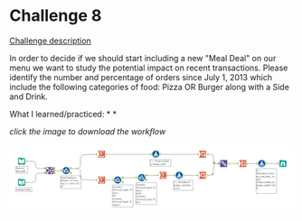 # Challenge 8

[Challenge description](https://community.alteryx.com/t5/Weekly-Challenges/Challenge-1-Join-to-Range/m-p/36621/highlight/true#M25)

In order to decide if we should start including a new "Meal Deal" on our menu we want to study the potential impact on recent transactions. Please identify the number and percentage of orders since July 1, 2013 which include the following categories of food: Pizza OR Burger along with a Side and Drink.

What I learned/practiced:
* 
* 

<i>click the image to download the workflow</i><br>
<br>
<a href="challenge_8_solution.yxzp">
<img src="Alteryx Challenge 8.png" alt="Alteryx workflow">
</a>
